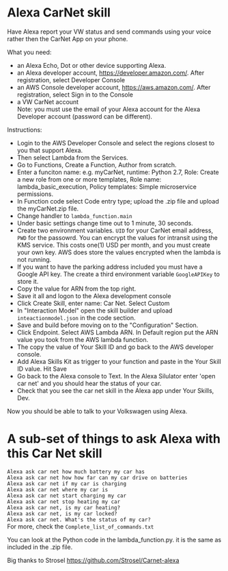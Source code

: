 # Alexa CarNet skill
Have Alexa report your VW status and send commands using your voice rather then the CarNet App on your phone.

What you need: 
* an Alexa Echo, Dot or other device supporting Alexa.
* an Alexa developer account, https://developer.amazon.com/. After registration, select Developer Console
* an AWS Console developer account, https://aws.amazon.com/. After registration, select Sign in to the Console
* a VW CarNet account<br>
Note: you must use the email of your Alexa account for the Alexa Developer account (password can be different).

Instructions:
- Login to the AWS Developer Console and select the regions closest to you that support Alexa.
- Then select Lambda from the Services.
- Go to Functions, Create a Function, Author from scratch.
- Enter a funciton name: e.g. myCarNet, runtime: Python 2.7, Role: Create a new role from one or more templates, Role name: lambda_basic_execution, Policy templates: Simple microservice permissions.
- In Function code select Code entry type; upload the .zip file and upload the myCarNet.zip file.
- Change handler to `lambda_function.main`
- Under basic settings change time out to 1 minute, 30 seconds.
- Create two environment variables. `UID` for your CarNet email address, `PWD` for the passowrd. You can encrypt the values for intransit using the KMS service. This costs one(1) USD per month, and you must create your own key. AWS does store the values encrypted when the lambda is not running.
- If you want to have the parking address included you must have a Google API key. The create a third environment variable `GoogleAPIKey` to store it.
- Copy the value for ARN from the top right.
- Save it all and logon to the Alexa development console
- Click Create Skill, enter name: Car Net. Select Custom
- In "Interaction Model" open the skill builder and upload `inteactionmodel.json` in the code section.
- Save and build before moving on to the "Configuration" Section.
- Click Endpoint. Select AWS Lambda ARN. In Default region put the ARN value you took from the AWS lambda function.
- The copy the value of Your Skill ID and go back to the AWS developer console.
- Add Alexa Skills Kit as trigger to your function and paste in the Your Skill ID value. Hit Save
- Go back to the Alexa console to Text. In the Alexa Silulator enter 'open car net' and you should hear the status of your car.
- Check that you see the car net skill in the Alexa app under Your Skills, Dev.

Now you should be able to talk to your Volkswagen using Alexa.

# A sub-set of things to ask Alexa with this Car Net skill
`Alexa ask car net how much battery my car has`<br>
`Alexa ask car net how how far can my car drive on batteries`<br>
`Alexa ask car net if my car is charging`<br>
`Alexa ask car net where my car is`<br>
`Alexa ask car net start charging my car`<br>
`Alexa ask car net stop heating my car`<br>
`Alexa ask car net, is my car heating?`<br>
`Alexa ask car net, is my car locked?`<br>
`Alexa ask car net. What's the status of my car?`<br>
For more, check the `Complete_list_of_commands.txt`

You can look at the Python code in the lambda_function.py. it is the same as included in the .zip file.


Big thanks to Strosel https://github.com/Strosel/Carnet-alexa
